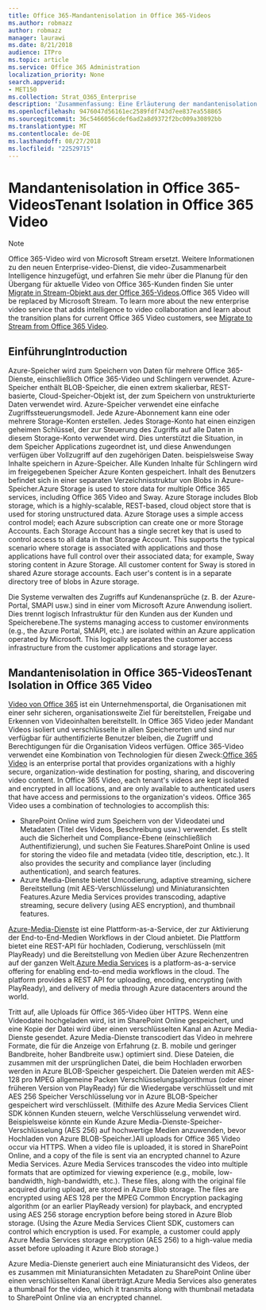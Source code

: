 ```yaml
---
title: Office 365-Mandantenisolation in Office 365-Videos
ms.author: robmazz
author: robmazz
manager: laurawi
ms.date: 8/21/2018
audience: ITPro
ms.topic: article
ms.service: Office 365 Administration
localization_priority: None
search.appverid:
- MET150
ms.collection: Strat_O365_Enterprise
description: 'Zusammenfassung: Eine Erläuterung der mandantenisolation in Office 365-Videos.'
ms.openlocfilehash: 9476047d56161ec2589fdf743d7ee837ea558865
ms.sourcegitcommit: 36c5466056cdef6ad2a8d9372f2bc009a30892bb
ms.translationtype: MT
ms.contentlocale: de-DE
ms.lasthandoff: 08/27/2018
ms.locfileid: "22529715"
---
```

# <a name="tenant-isolation-in-office-365-video"></a><span data-ttu-id="86152-103">Mandantenisolation in Office 365-Videos</span><span class="sxs-lookup"><span data-stu-id="86152-103">Tenant Isolation in Office 365 Video</span></span>

> [!NOTE]
> <span data-ttu-id="86152-p101">Office 365-Video wird von Microsoft Stream ersetzt. Weitere Informationen zu den neuen Enterprise-video-Dienst, die video-Zusammenarbeit Intelligence hinzugefügt, und erfahren Sie mehr über die Planung für den Übergang für aktuelle Video von Office 365-Kunden finden Sie unter [Migrate in Stream-Objekt aus der Office 365-Videos](https://docs.microsoft.com/stream/).</span><span class="sxs-lookup"><span data-stu-id="86152-p101">Office 365 Video will be replaced by Microsoft Stream. To learn more about the new enterprise video service that adds intelligence to video collaboration and learn about the transition plans for current Office 365 Video customers, see [Migrate to Stream from Office 365 Video](https://docs.microsoft.com/stream/).</span></span>

## <a name="introduction"></a><span data-ttu-id="86152-106">Einführung</span><span class="sxs-lookup"><span data-stu-id="86152-106">Introduction</span></span>
<span data-ttu-id="86152-p102">Azure-Speicher wird zum Speichern von Daten für mehrere Office 365-Dienste, einschließlich Office 365-Video und Schlingern verwendet. Azure-Speicher enthält BLOB-Speicher, die einen extrem skalierbar, REST-basierte, Cloud-Speicher-Objekt ist, der zum Speichern von unstrukturierte Daten verwendet wird. Azure-Speicher verwendet eine einfache Zugriffssteuerungsmodell. Jede Azure-Abonnement kann eine oder mehrere Storage-Konten erstellen. Jedes Storage-Konto hat einen einzigen geheimen Schlüssel, der zur Steuerung des Zugriffs auf alle Daten in diesem Storage-Konto verwendet wird. Dies unterstützt die Situation, in dem Speicher Applications zugeordnet ist, und diese Anwendungen verfügen über Vollzugriff auf den zugehörigen Daten. beispielsweise Sway Inhalte speichern in Azure-Speicher. Alle Kunden Inhalte für Schlingern wird im freigegebenen Speicher Azure Konten gespeichert. Inhalt des Benutzers befindet sich in einer separaten Verzeichnisstruktur von Blobs in Azure-Speicher.</span><span class="sxs-lookup"><span data-stu-id="86152-p102">Azure Storage is used to store data for multiple Office 365 services, including Office 365 Video and Sway. Azure Storage includes Blob storage, which is a highly-scalable, REST-based, cloud object store that is used for storing unstructured data. Azure Storage uses a simple access control model; each Azure subscription can create one or more Storage Accounts. Each Storage Account has a single secret key that is used to control access to all data in that Storage Account. This supports the typical scenario where storage is associated with applications and those applications have full control over their associated data; for example, Sway storing content in Azure Storage. All customer content for Sway is stored in shared Azure storage accounts. Each user's content is in a separate directory tree of blobs in Azure storage.</span></span>

<span data-ttu-id="86152-p103">Die Systeme verwalten des Zugriffs auf Kundenansprüche (z. B. der Azure-Portal, SMAPI usw.) sind in einer vom Microsoft Azure Anwendung isoliert. Dies trennt logisch Infrastruktur für den Kunden aus der Kunden und Speicherebene.</span><span class="sxs-lookup"><span data-stu-id="86152-p103">The systems managing access to customer environments (e.g., the Azure Portal, SMAPI, etc.) are isolated within an Azure application operated by Microsoft. This logically separates the customer access infrastructure from the customer applications and storage layer.</span></span>

## <a name="tenant-isolation-in-office-365-video"></a><span data-ttu-id="86152-116">Mandantenisolation in Office 365-Videos</span><span class="sxs-lookup"><span data-stu-id="86152-116">Tenant Isolation in Office 365 Video</span></span>
<span data-ttu-id="86152-p104">[Video von Office 365](https://support.office.com/article/Meet-Office-365-Video-ca1cc1a9-a615-46e1-b6a3-40dbd99939a6) ist ein Unternehmensportal, die Organisationen mit einer sehr sicheren, organisationsweite Ziel für bereitstellen, Freigabe und Erkennen von Videoinhalten bereitstellt. In Office 365 Video jeder Mandant Videos isoliert und verschlüsselte in allen Speicherorten und sind nur verfügbar für authentifizierte Benutzer bleiben, die Zugriff und Berechtigungen für die Organisation Videos verfügen. Office 365-Video verwendet eine Kombination von Technologien für diesen Zweck:</span><span class="sxs-lookup"><span data-stu-id="86152-p104">[Office 365 Video](https://support.office.com/article/Meet-Office-365-Video-ca1cc1a9-a615-46e1-b6a3-40dbd99939a6) is an enterprise portal that provides organizations with a highly secure, organization-wide destination for posting, sharing, and discovering video content. In Office 365 Video, each tenant's videos are kept isolated and encrypted in all locations, and are only available to authenticated users that have access and permissions to the organization's videos. Office 365 Video uses a combination of technologies to accomplish this:</span></span>
- <span data-ttu-id="86152-p105">SharePoint Online wird zum Speichern von der Videodatei und Metadaten (Titel des Videos, Beschreibung usw.) verwendet. Es stellt auch die Sicherheit und Compliance-Ebene (einschließlich Authentifizierung), und suchen Sie Features.</span><span class="sxs-lookup"><span data-stu-id="86152-p105">SharePoint Online is used for storing the video file and metadata (video title, description, etc.). It also provides the security and compliance layer (including authentication), and search features.</span></span>
- <span data-ttu-id="86152-122">Azure Media-Dienste bietet Umcodierung, adaptive streaming, sichere Bereitstellung (mit AES-Verschlüsselung) und Miniaturansichten Features.</span><span class="sxs-lookup"><span data-stu-id="86152-122">Azure Media Services provides transcoding, adaptive streaming, secure delivery (using AES encryption), and thumbnail features.</span></span>

<span data-ttu-id="86152-p106">[Azure-Media-Dienste](https://azure.microsoft.com/services/media-services/) ist eine Plattform-as-a-Service, der zur Aktivierung der End-to-End-Medien Workflows in der Cloud anbietet. Die Plattform bietet eine REST-API für hochladen, Codierung, verschlüsseln (mit PlayReady) und die Bereitstellung von Medien über Azure Rechenzentren auf der ganzen Welt.</span><span class="sxs-lookup"><span data-stu-id="86152-p106">[Azure Media Services](https://azure.microsoft.com/services/media-services/) is a platform-as-a-service offering for enabling end-to-end media workflows in the cloud. The platform provides a REST API for uploading, encoding, encrypting (with PlayReady), and delivery of media through Azure datacenters around the world.</span></span>

<span data-ttu-id="86152-p107">Tritt auf, alle Uploads für Office 365-Video über HTTPS. Wenn eine Videodatei hochgeladen wird, ist im SharePoint Online gespeichert, und eine Kopie der Datei wird über einen verschlüsselten Kanal an Azure Media-Dienste gesendet. Azure Media-Dienste transcodiert das Video in mehrere Formate, die für die Anzeige von Erfahrung (z. B. mobile und geringer Bandbreite, hoher Bandbreite usw.) optimiert sind. Diese Dateien, die zusammen mit der ursprünglichen Datei, die beim Hochladen erworben werden in Azure BLOB-Speicher gespeichert. Die Dateien werden mit AES-128 pro MPEG allgemeine Packen Verschlüsselungsalgorithmus (oder einer früheren Version von PlayReady) für die Wiedergabe verschlüsselt und mit AES 256 Speicher Verschlüsselung vor in Azure BLOB-Speicher gespeichert wird verschlüsselt. (Mithilfe des Azure Media Services Client SDK können Kunden steuern, welche Verschlüsselung verwendet wird. Beispielsweise könnte ein Kunde Azure Media-Dienste-Speicher-Verschlüsselung (AES 256) auf hochwertige Medien anzuwenden, bevor Hochladen von Azure BLOB-Speicher.)</span><span class="sxs-lookup"><span data-stu-id="86152-p107">All uploads for Office 365 Video occur via HTTPS. When a video file is uploaded, it is stored in SharePoint Online, and a copy of the file is sent via an encrypted channel to Azure Media Services. Azure Media Services transcodes the video into multiple formats that are optimized for viewing experience (e.g., mobile, low-bandwidth, high-bandwidth, etc.). These files, along with the original file acquired during upload, are stored in Azure Blob storage. The files are encrypted using AES 128 per the MPEG Common Encryption packaging algorithm (or an earlier PlayReady version) for playback, and encrypted using AES 256 storage encryption before being stored in Azure Blob storage. (Using the Azure Media Services Client SDK, customers can control which encryption is used. For example, a customer could apply Azure Media Services storage encryption (AES 256) to a high-value media asset before uploading it Azure Blob storage.)</span></span>

<span data-ttu-id="86152-132">Azure Media-Dienste generiert auch eine Miniaturansicht des Videos, der es zusammen mit Miniaturansichten Metadaten zu SharePoint Online über einen verschlüsselten Kanal überträgt.</span><span class="sxs-lookup"><span data-stu-id="86152-132">Azure Media Services also generates a thumbnail for the video, which it transmits along with thumbnail metadata to SharePoint Online via an encrypted channel.</span></span>
